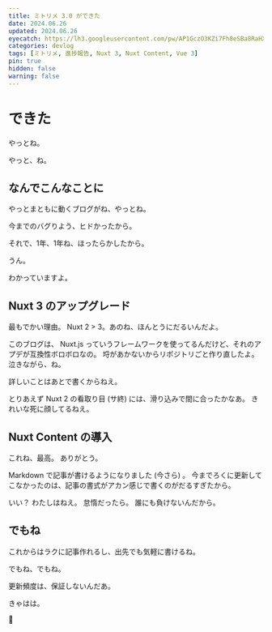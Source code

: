 ```yaml
---
title: ミトリメ 3.0 ができた
date: 2024.06.26
updated: 2024.06.26
eyecatch: https://lh3.googleusercontent.com/pw/AP1GczO3KZi7Fh8eSBa8RaHXea7xbzJ0-DzuZLZCZyaBiGHBGNUN-yJ2QehXE38gmVz-QuU0e-5IGKKArsaMUoM40U-AyFPbr8sMVUjgrulDQhygJ_90cyfFORgqMAgkG7we6YTOcqFgrbqLw1y2BZi6xFA=w1600-h900-s-no
categories: devlog
tags: [ミトリメ, 進捗報告, Nuxt 3, Nuxt Content, Vue 3]
pin: true
hidden: false
warning: false
---
```


# できた
やっとね。

やっと、ね。

## なんでこんなことに
やっとまともに動くブログがね、やっとね。

今までのバグりよう、ヒドかったから。

それで、1年、1年ね、ほったらかしたから。

うん。

わかっていますよ。

## Nuxt 3 のアップグレード
最もでかい理由。
Nuxt 2 > 3。あのね、ほんとうにだるいんだよ。

このブログは、 Nuxt.js っていうフレームワークを使ってるんだけど、それのアプデが互換性ボロボロなの。
埒があかないからリポジトリごと作り直したよ。
泣きながら、ね。

詳しいことはあとで書くからねえ。

とりあえず Nuxt 2 の看取り目 (サ終) には、滑り込みで間に合ったかなあ。
きれいな死に顔してるねえ。

## Nuxt Content の導入
これね、最高。
ありがとう。

Markdown で記事が書けるようになりました (今さら) 。
今までろくに更新してこなかったのは、記事の書式がアカン感じで書くのがだるすぎたから。

いい？
わたしはねえ。
怠惰だったら。
誰にも負けないんだから。

## でもね 
これからはラクに記事作れるし、出先でも気軽に書けるね。

でもね、でもね。

更新頻度は、保証しないんだあ。

きゃはは。

🤞